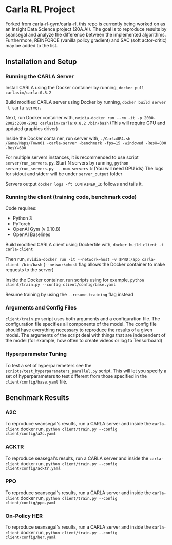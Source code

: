 # Carla RL Project
Forked from carla-rl-gym/carla-rl, this repo is currently being worked on as an Insight Data Science project (20A.AI). The goal is to reproduce results by seansegal and analyze the difference between the implemented algorithms. Furthermore, REINFORCE (vanilla policy gradient) and SAC (soft actor-critic) may be added to the list.

## Installation and Setup

### Running the CARLA Server
Install CARLA using the Docker container by running,
`docker pull carlasim/carla:0.8.2`

Build modified CARLA server using Docker by running,
`docker build server -t carla-server`.

Next, run Docker container with,
`nvidia-docker run --rm -it -p 2000-2002:2000-2002 carlasim/carla:0.8.2 /bin/bash`
(This will require GPU and updated graphics driver)

Inside the Docker container, run server with,
`./CarlaUE4.sh /Game/Maps/Town01 -carla-server -benchmark -fps=15 -windowed -ResX=800 -ResY=600 `

For multiple servers instances, it is recommended to use script `server/run_servers.py`. Start N servers by running,
`python server/run_servers.py  --num-servers N`
(You will need GPU ids)
The logs for stdout and stderr will be under `server_output` folder

Servers output `docker logs -ft CONTAINER_ID` follows and tails it.

### Running the client (training code, benchmark code)
Code requires:
* Python 3
* PyTorch
* OpenAI Gym (v 0.10.8)
* OpenAI Baselines

Build modified CARLA client using Dockerfile with,
`docker build client -t carla-client`

Then run,
`nvidia-docker run -it --network=host -v $PWD:/app carla-client /bin/bash`
(`--network=host` flag allows the Docker container to make requests to the server)

Inside the Docker container, run scripts using for example,
`python client/train.py --config client/config/base.yaml`

Resume training by using the `--resume-training` flag instead

### Arguments and Config Files
`client/train.py` script uses both arguments and a configuration file. The configuration file specifies all components of the model. The config file should have everything necessary to reproduce the results of a given model. The arguments of the script deal with things that are independent of the model (for example, how often to create videos or log to Tensorboard)


### Hyperparameter Tuning
To test a set of hyperparemeters see the `scripts/test_hyperparameters_parallel.py` script. This will let you specify a set of hyperparameters to test different from those specified in the `client/config/base.yaml` file.

## Benchmark Results

### A2C
To reproduce seansegal's results, run a CARLA server and inside the `carla-client` docker run,
`python client/train.py --config client/config/a2c.yaml`

### ACKTR
To reproduce seasegal's results, run a CARLA server and inside the `carla-client` docker run,
`python client/train.py --config client/config/acktr.yaml`

### PPO
To reproduce seansegal's results, run a CARLA server and inside the `carla-client` docker run,
`python client/train.py --config client/config/ppo.yaml`

### On-Policy HER
To reproduce seansegal's results, run a CARLA server and inside the `carla-client` docker run,
`python client/train.py --config client/config/her.yaml`
